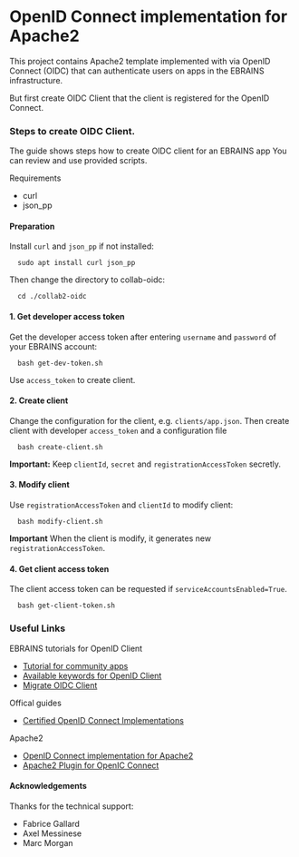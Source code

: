 # OpenID Connect implementation for Apache2

This project contains Apache2 template implemented with via OpenID Connect (OIDC)
that can authenticate users on apps in the EBRAINS infrastructure.

But first create OIDC Client
that the client is registered for the OpenID Connect.

### Steps to create OIDC Client.

The guide shows steps how to create OIDC client for an EBRAINS app
You can review and use provided scripts.

Requirements

- curl
- json_pp

#### Preparation

Install `curl` and `json_pp` if not installed:

```
  sudo apt install curl json_pp
```

Then change the directory to collab-oidc:

```
  cd ./collab2-oidc
```

#### 1. Get developer access token

Get the developer access token
after entering `username` and `password` of your EBRAINS account:

```
  bash get-dev-token.sh
```

Use `access_token` to create client.

#### 2. Create client

Change the configuration for the client, e.g. `clients/app.json`.
Then create client with developer `access_token` and a configuration file

```
  bash create-client.sh
```

**Important:**
Keep `clientId`, `secret` and `registrationAccessToken` secretly.

#### 3. Modify client

Use `registrationAccessToken` and `clientId` to modify client:

```
  bash modify-client.sh
```

**Important**
When the client is modify, it generates new `registrationAccessToken`.

#### 4. Get client access token

The client access token can be requested if `serviceAccountsEnabled=True`.

```
  bash get-client-token.sh
```

### Useful Links

EBRAINS tutorials for OpenID Client

- [Tutorial for community apps](https://wiki.ebrains.eu/bin/view/Collabs/collaboratory-community-apps)
- [Available keywords for OpenID Client](https://iam.ebrains.eu/auth/realms/hbp/.well-known/uma2-configuration)
- [Migrate OIDC Client](https://wiki.ebrains.eu/bin/view/Collabs/collaboratory-migration/Tutorial/Migrate%20OIDC%20Client/)

Offical guides

- [Certified OpenID Connect Implementations](https://openid.net/developers/certified/)

Apache2

- [OpenID Connect implementation for Apache2](https://github.com/zmartzone/mod_auth_openidc)
- [Apache2 Plugin for OpenIC Connect](https://www.keycloak.org/docs/latest/securing_apps/index.html#_mod_auth_openidc)

#### Acknowledgements

Thanks for the technical support:

- Fabrice Gallard
- Axel Messinese
- Marc Morgan
